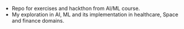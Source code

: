 - Repo for exercises and hackthon from AI/ML course.
- My exploration in AI, ML and its implementation in healthcare, Space and finance domains.

